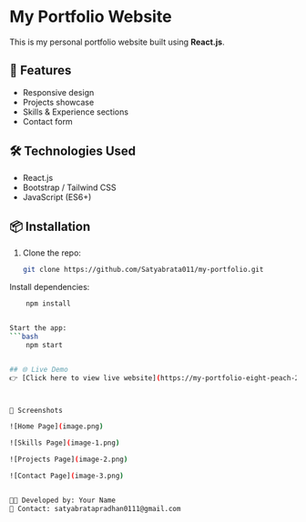 # My Portfolio Website

This is my personal portfolio website built using **React.js**.

## 🚀 Features
- Responsive design
- Projects showcase
- Skills & Experience sections
- Contact form

## 🛠️ Technologies Used
- React.js
- Bootstrap / Tailwind CSS
- JavaScript (ES6+)

## 📦 Installation
1. Clone the repo:
   ```bash
   git clone https://github.com/Satyabrata011/my-portfolio.git


Install dependencies:
```bash
    npm install


Start the app:
```bash
    npm start


## 🌐 Live Demo
👉 [Click here to view live website](https://my-portfolio-eight-peach-26.vercel.app/)



📸 Screenshots

![Home Page](image.png)

![Skills Page](image-1.png)

![Projects Page](image-2.png)

![Contact Page](image-3.png)


👨‍💻 Developed by: Your Name
📧 Contact: satyabratapradhan0111@gmail.com